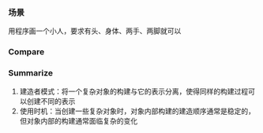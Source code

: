 ### 场景
用程序画一个小人，要求有头、身体、两手、两脚就可以

### Compare


### Summarize
1. 建造者模式：将一个复杂对象的构建与它的表示分离，使得同样的构建过程可以创建不同的表示
2. 使用时机：当创建一些复杂对象时，对象内部构建的建造顺序通常是稳定的，但对象内部的构建通常面临复杂的变化